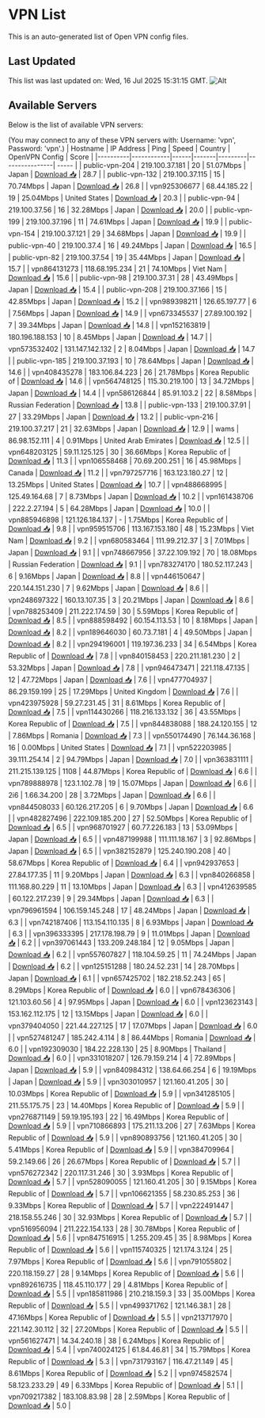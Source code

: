 # VPN List

This is an auto-generated list of Open VPN config files.

## Last Updated

This list was last updated on: Wed, 16 Jul 2025 15:31:15 GMT.
![Alt](https://repobeats.axiom.co/api/embed/186b98318ef1479477931607c1ad7d823f12451f.svg "Repobeats analytics image")

## Available Servers

Below is the list of available VPN servers:

(You may connect to any of these VPN servers with: Username: 'vpn', Password: 'vpn'.)
| Hostname | IP Address | Ping | Speed | Country | OpenVPN Config | Score |
|----------|------------|------|-------|---------|----------------| ----- |
| public-vpn-204 | 219.100.37.181 | 20 | 51.07Mbps | Japan | [Download 📥](./configs/server_0_JP.ovpn) | 28.7 |
| public-vpn-132 | 219.100.37.115 | 15 | 70.74Mbps | Japan | [Download 📥](./configs/server_1_JP.ovpn) | 26.8 |
| vpn925306677 | 68.44.185.22 | 19 | 25.04Mbps | United States | [Download 📥](./configs/server_2_US.ovpn) | 20.3 |
| public-vpn-94 | 219.100.37.56 | 16 | 32.28Mbps | Japan | [Download 📥](./configs/server_3_JP.ovpn) | 20.0 |
| public-vpn-199 | 219.100.37.196 | 11 | 74.61Mbps | Japan | [Download 📥](./configs/server_4_JP.ovpn) | 19.9 |
| public-vpn-154 | 219.100.37.121 | 29 | 34.68Mbps | Japan | [Download 📥](./configs/server_5_JP.ovpn) | 19.9 |
| public-vpn-40 | 219.100.37.4 | 16 | 49.24Mbps | Japan | [Download 📥](./configs/server_6_JP.ovpn) | 16.5 |
| public-vpn-82 | 219.100.37.54 | 19 | 35.44Mbps | Japan | [Download 📥](./configs/server_7_JP.ovpn) | 15.7 |
| vpn864131273 | 118.68.195.234 | 21 | 74.10Mbps | Viet Nam | [Download 📥](./configs/server_8_VN.ovpn) | 15.6 |
| public-vpn-98 | 219.100.37.31 | 28 | 43.49Mbps | Japan | [Download 📥](./configs/server_9_JP.ovpn) | 15.4 |
| public-vpn-208 | 219.100.37.166 | 15 | 42.85Mbps | Japan | [Download 📥](./configs/server_10_JP.ovpn) | 15.2 |
| vpn989398211 | 126.65.197.77 | 6 | 7.56Mbps | Japan | [Download 📥](./configs/server_11_JP.ovpn) | 14.9 |
| vpn673345537 | 27.89.100.192 | 7 | 39.34Mbps | Japan | [Download 📥](./configs/server_12_JP.ovpn) | 14.8 |
| vpn152163819 | 180.196.188.153 | 10 | 8.45Mbps | Japan | [Download 📥](./configs/server_13_JP.ovpn) | 14.7 |
| vpn573532402 | 131.147.142.132 | 2 | 8.04Mbps | Japan | [Download 📥](./configs/server_14_JP.ovpn) | 14.7 |
| public-vpn-185 | 219.100.37.193 | 10 | 78.64Mbps | Japan | [Download 📥](./configs/server_15_JP.ovpn) | 14.6 |
| vpn408435278 | 183.106.84.223 | 26 | 21.78Mbps | Korea Republic of | [Download 📥](./configs/server_16_KR.ovpn) | 14.6 |
| vpn564748125 | 115.30.219.100 | 13 | 34.72Mbps | Japan | [Download 📥](./configs/server_17_JP.ovpn) | 14.4 |
| vpn586126844 | 85.91.103.2 | 22 | 8.58Mbps | Russian Federation | [Download 📥](./configs/server_18_RU.ovpn) | 13.8 |
| public-vpn-133 | 219.100.37.91 | 27 | 33.29Mbps | Japan | [Download 📥](./configs/server_19_JP.ovpn) | 13.2 |
| public-vpn-216 | 219.100.37.217 | 21 | 32.63Mbps | Japan | [Download 📥](./configs/server_20_JP.ovpn) | 12.9 |
| wams | 86.98.152.111 | 4 | 0.91Mbps | United Arab Emirates | [Download 📥](./configs/server_21_AE.ovpn) | 12.5 |
| vpn648203125 | 59.11.125.125 | 30 | 36.66Mbps | Korea Republic of | [Download 📥](./configs/server_22_KR.ovpn) | 11.3 |
| vpn106558468 | 70.69.200.251 | 16 | 45.98Mbps | Canada | [Download 📥](./configs/server_23_CA.ovpn) | 11.2 |
| vpn797257716 | 163.123.180.27 | 12 | 13.25Mbps | United States | [Download 📥](./configs/server_24_US.ovpn) | 10.7 |
| vpn488668995 | 125.49.164.68 | 7 | 8.73Mbps | Japan | [Download 📥](./configs/server_25_JP.ovpn) | 10.2 |
| vpn161438706 | 222.2.27.194 | 5 | 64.28Mbps | Japan | [Download 📥](./configs/server_26_JP.ovpn) | 10.0 |
| vpn885946898 | 121.126.184.137 | - | 1.75Mbps | Korea Republic of | [Download 📥](./configs/server_27_KR.ovpn) | 9.8 |
| vpn959515706 | 113.167.153.180 | 48 | 15.23Mbps | Viet Nam | [Download 📥](./configs/server_28_VN.ovpn) | 9.2 |
| vpn680583464 | 111.99.212.37 | 3 | 7.01Mbps | Japan | [Download 📥](./configs/server_29_JP.ovpn) | 9.1 |
| vpn748667956 | 37.22.109.192 | 70 | 18.08Mbps | Russian Federation | [Download 📥](./configs/server_30_RU.ovpn) | 9.1 |
| vpn783274170 | 180.52.117.243 | 6 | 9.16Mbps | Japan | [Download 📥](./configs/server_31_JP.ovpn) | 8.8 |
| vpn446150647 | 220.144.151.230 | 7 | 9.62Mbps | Japan | [Download 📥](./configs/server_32_JP.ovpn) | 8.6 |
| vpn248697322 | 160.13.107.35 | 3 | 20.21Mbps | Japan | [Download 📥](./configs/server_33_JP.ovpn) | 8.6 |
| vpn788253409 | 211.222.174.59 | 30 | 5.59Mbps | Korea Republic of | [Download 📥](./configs/server_34_KR.ovpn) | 8.5 |
| vpn888598492 | 60.154.113.53 | 10 | 8.18Mbps | Japan | [Download 📥](./configs/server_35_JP.ovpn) | 8.2 |
| vpn189646030 | 60.73.7.181 | 4 | 49.50Mbps | Japan | [Download 📥](./configs/server_36_JP.ovpn) | 8.2 |
| vpn294196001 | 119.197.36.233 | 34 | 6.54Mbps | Korea Republic of | [Download 📥](./configs/server_37_KR.ovpn) | 7.8 |
| vpn840158453 | 220.211.181.230 | 2 | 53.32Mbps | Japan | [Download 📥](./configs/server_38_JP.ovpn) | 7.8 |
| vpn946473471 | 221.118.47.135 | 12 | 47.72Mbps | Japan | [Download 📥](./configs/server_39_JP.ovpn) | 7.6 |
| vpn477704937 | 86.29.159.199 | 25 | 17.29Mbps | United Kingdom | [Download 📥](./configs/server_40_GB.ovpn) | 7.6 |
| vpn423975928 | 59.27.231.45 | 31 | 8.61Mbps | Korea Republic of | [Download 📥](./configs/server_41_KR.ovpn) | 7.5 |
| vpn114430266 | 118.216.133.132 | 36 | 43.55Mbps | Korea Republic of | [Download 📥](./configs/server_42_KR.ovpn) | 7.5 |
| vpn844838088 | 188.24.120.155 | 12 | 7.86Mbps | Romania | [Download 📥](./configs/server_43_RO.ovpn) | 7.3 |
| vpn550174490 | 76.144.36.168 | 16 | 0.00Mbps | United States | [Download 📥](./configs/server_44_US.ovpn) | 7.1 |
| vpn522203985 | 39.111.254.14 | 2 | 94.79Mbps | Japan | [Download 📥](./configs/server_45_JP.ovpn) | 7.0 |
| vpn363831111 | 211.215.139.125 | 1108 | 44.87Mbps | Korea Republic of | [Download 📥](./configs/server_46_KR.ovpn) | 6.6 |
| vpn789888978 | 123.1.102.78 | 19 | 15.07Mbps | Japan | [Download 📥](./configs/server_47_JP.ovpn) | 6.6 |
| 2i6 | 1.66.34.200 | 28 | 3.72Mbps | Japan | [Download 📥](./configs/server_48_JP.ovpn) | 6.6 |
| vpn844508033 | 60.126.217.205 | 6 | 9.70Mbps | Japan | [Download 📥](./configs/server_49_JP.ovpn) | 6.6 |
| vpn482827496 | 222.109.185.200 | 27 | 52.50Mbps | Korea Republic of | [Download 📥](./configs/server_50_KR.ovpn) | 6.5 |
| vpn968701927 | 60.77.226.183 | 13 | 53.09Mbps | Japan | [Download 📥](./configs/server_51_JP.ovpn) | 6.5 |
| vpn487199988 | 111.111.18.167 | 3 | 92.86Mbps | Japan | [Download 📥](./configs/server_52_JP.ovpn) | 6.5 |
| vpn382152879 | 125.240.190.208 | 40 | 58.67Mbps | Korea Republic of | [Download 📥](./configs/server_53_KR.ovpn) | 6.4 |
| vpn942937653 | 27.84.177.35 | 11 | 9.20Mbps | Japan | [Download 📥](./configs/server_54_JP.ovpn) | 6.3 |
| vpn840266858 | 111.168.80.229 | 11 | 13.10Mbps | Japan | [Download 📥](./configs/server_55_JP.ovpn) | 6.3 |
| vpn412639585 | 60.122.217.239 | 9 | 29.34Mbps | Japan | [Download 📥](./configs/server_56_JP.ovpn) | 6.3 |
| vpn796961594 | 106.159.145.248 | 17 | 48.24Mbps | Japan | [Download 📥](./configs/server_57_JP.ovpn) | 6.3 |
| vpn742187406 | 113.154.110.135 | 8 | 6.93Mbps | Japan | [Download 📥](./configs/server_58_JP.ovpn) | 6.3 |
| vpn396333395 | 217.178.198.79 | 9 | 11.01Mbps | Japan | [Download 📥](./configs/server_59_JP.ovpn) | 6.2 |
| vpn397061443 | 133.209.248.184 | 12 | 9.05Mbps | Japan | [Download 📥](./configs/server_60_JP.ovpn) | 6.2 |
| vpn557607827 | 118.104.59.25 | 11 | 74.24Mbps | Japan | [Download 📥](./configs/server_61_JP.ovpn) | 6.2 |
| vpn125151288 | 180.24.52.231 | 14 | 28.70Mbps | Japan | [Download 📥](./configs/server_62_JP.ovpn) | 6.1 |
| vpn657425702 | 182.218.52.243 | 65 | 8.29Mbps | Korea Republic of | [Download 📥](./configs/server_63_KR.ovpn) | 6.0 |
| vpn678436306 | 121.103.60.56 | 4 | 97.95Mbps | Japan | [Download 📥](./configs/server_64_JP.ovpn) | 6.0 |
| vpn123623143 | 153.162.112.175 | 12 | 13.15Mbps | Japan | [Download 📥](./configs/server_65_JP.ovpn) | 6.0 |
| vpn379404050 | 221.44.227.125 | 17 | 17.07Mbps | Japan | [Download 📥](./configs/server_66_JP.ovpn) | 6.0 |
| vpn527481247 | 185.242.4.114 | 8 | 86.44Mbps | Romania | [Download 📥](./configs/server_67_RO.ovpn) | 6.0 |
| vpn192309030 | 184.22.228.130 | 25 | 8.90Mbps | Thailand | [Download 📥](./configs/server_68_TH.ovpn) | 6.0 |
| vpn331018207 | 126.79.159.214 | 4 | 72.89Mbps | Japan | [Download 📥](./configs/server_69_JP.ovpn) | 5.9 |
| vpn840984312 | 138.64.66.254 | 6 | 19.19Mbps | Japan | [Download 📥](./configs/server_70_JP.ovpn) | 5.9 |
| vpn303010957 | 121.160.41.205 | 30 | 10.03Mbps | Korea Republic of | [Download 📥](./configs/server_71_KR.ovpn) | 5.9 |
| vpn341285105 | 211.55.175.75 | 23 | 14.40Mbps | Korea Republic of | [Download 📥](./configs/server_72_KR.ovpn) | 5.9 |
| vpn276871149 | 59.19.195.193 | 22 | 16.49Mbps | Korea Republic of | [Download 📥](./configs/server_73_KR.ovpn) | 5.9 |
| vpn710866893 | 175.211.13.206 | 27 | 7.63Mbps | Korea Republic of | [Download 📥](./configs/server_74_KR.ovpn) | 5.9 |
| vpn890893756 | 121.160.41.205 | 30 | 5.41Mbps | Korea Republic of | [Download 📥](./configs/server_75_KR.ovpn) | 5.9 |
| vpn384709964 | 59.2.149.66 | 26 | 26.67Mbps | Korea Republic of | [Download 📥](./configs/server_76_KR.ovpn) | 5.7 |
| vpn576272342 | 220.117.31.246 | 30 | 3.93Mbps | Korea Republic of | [Download 📥](./configs/server_77_KR.ovpn) | 5.7 |
| vpn528090055 | 121.160.41.205 | 30 | 9.15Mbps | Korea Republic of | [Download 📥](./configs/server_78_KR.ovpn) | 5.7 |
| vpn106621355 | 58.230.85.253 | 36 | 9.33Mbps | Korea Republic of | [Download 📥](./configs/server_79_KR.ovpn) | 5.7 |
| vpn222491447 | 218.158.55.246 | 30 | 32.93Mbps | Korea Republic of | [Download 📥](./configs/server_80_KR.ovpn) | 5.7 |
| vpn516956094 | 211.222.154.133 | 28 | 30.78Mbps | Korea Republic of | [Download 📥](./configs/server_81_KR.ovpn) | 5.6 |
| vpn847516915 | 1.255.209.45 | 35 | 8.98Mbps | Korea Republic of | [Download 📥](./configs/server_82_KR.ovpn) | 5.6 |
| vpn115740325 | 121.174.3.124 | 25 | 7.97Mbps | Korea Republic of | [Download 📥](./configs/server_83_KR.ovpn) | 5.6 |
| vpn791055802 | 220.118.159.27 | 28 | 9.14Mbps | Korea Republic of | [Download 📥](./configs/server_84_KR.ovpn) | 5.6 |
| vpn892616735 | 118.45.110.177 | 29 | 4.81Mbps | Korea Republic of | [Download 📥](./configs/server_85_KR.ovpn) | 5.5 |
| vpn185811986 | 210.218.159.3 | 33 | 35.00Mbps | Korea Republic of | [Download 📥](./configs/server_86_KR.ovpn) | 5.5 |
| vpn499371762 | 121.146.38.1 | 28 | 47.16Mbps | Korea Republic of | [Download 📥](./configs/server_87_KR.ovpn) | 5.5 |
| vpn213717970 | 221.142.30.112 | 32 | 27.20Mbps | Korea Republic of | [Download 📥](./configs/server_88_KR.ovpn) | 5.5 |
| vpn561627471 | 14.34.240.18 | 38 | 6.24Mbps | Korea Republic of | [Download 📥](./configs/server_89_KR.ovpn) | 5.4 |
| vpn740024125 | 61.84.46.81 | 34 | 15.79Mbps | Korea Republic of | [Download 📥](./configs/server_90_KR.ovpn) | 5.3 |
| vpn731793167 | 116.47.21.149 | 45 | 8.61Mbps | Korea Republic of | [Download 📥](./configs/server_91_KR.ovpn) | 5.2 |
| vpn974582574 | 58.123.233.29 | 49 | 6.33Mbps | Korea Republic of | [Download 📥](./configs/server_92_KR.ovpn) | 5.1 |
| vpn709217382 | 183.108.83.98 | 28 | 2.59Mbps | Korea Republic of | [Download 📥](./configs/server_93_KR.ovpn) | 5.0 |
